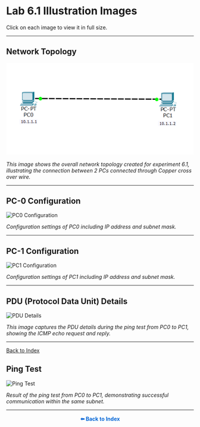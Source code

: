 # Lab 6.1  Illustration Images
Click on each image to view it in full size.

---

## Network Topology

![Network Topology](6.1.png)

_This image shows the overall network topology created for experiment 6.1, illustrating the connection between 2 PCs connected through Copper cross over wire._

---

## PC-0 Configuration

![PC0 Configuration](../images/lab6_pc0_configuration.png)

_Configuration settings of PC0 including IP address and subnet mask._

---

## PC-1 Configuration

![PC1 Configuration](../images/lab6_pc1_configuration.png)

_Configuration settings of PC1 including IP address and subnet mask._

---

## PDU (Protocol Data Unit) Details

![PDU Details](../images/lab6_pdu_details.png)

_This image captures the PDU details during the ping test from PC0 to PC1, showing the ICMP echo request and reply._

---

[Back to Index](../README.md)


## Ping Test

![Ping Test](../images/lab6_ping_test.png)

_Result of the ping test from PC0 to PC1, demonstrating successful communication within the same subnet._

---

<div align="center">
    <a href="../README.md" style="text-decoration: none; color: #0366d6; font-weight: bold;">⬅️ Back to Index</a>
</div>

